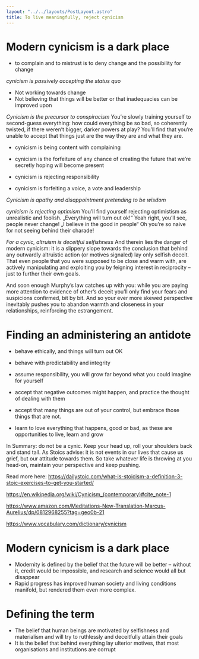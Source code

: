 ```yaml
---
layout: "../../layouts/PostLayout.astro"
title: To live meaningfully, reject cynicism
---
```


# Modern cynicism is a dark place

* to complain and to mistrust is to deny change and the possibility for change

_cynicism is passively accepting the status quo_
* Not working towards change
* Not believing that things will be better or that inadequacies can be improved upon

_Cynicism is the precursor to conspiracism_ 
You’re slowly training yourself to second-guess everything: how could everything be so bad, so coherently twisted, if there weren’t bigger, darker powers at play? You’ll find that you’re unable to accept that things just are the way they are and what they are. 

* cynicism is being content with complaining

* cynicism is the forfeiture of any chance of creating the future that we’re secretly hoping will become present

* cynicism is rejecting responsibility

* cynicism is forfeiting a voice, a vote and leadership

_Cynicism is apathy and disappointment pretending to be wisdom_

_cynicism is rejecting optimism_
You’ll find yourself rejecting optimistism as unrealistic and foolish. „Everything will turn out ok!“ Yeah right, you’ll see, people never change! „I believe in the good in people“ Oh you’re so naive for not seeing behind their charade!

_For a cynic, altruism is deceitful selfishness_
And therein lies the danger of modern cynicism: it is a slippery slope towards the conclusion that behind any outwardly altruistic action (or motives signaled) lay only selfish deceit. That even people that you were supposed to be close and warm with, are actively manipulating and exploiting you by feigning interest in reciprocity – just to further their own goals.

And soon enough Murphy’s law catches up with you: while you are paying more attention to evidence of other’s deceit you’ll only find your fears and suspicions confirmed, bit by bit. And so your ever more skewed perspective inevitably pushes you to abandon warmth and closeness in your relationships, reinforcing the estrangement. 


# Finding an administering an antidote

* behave ethically, and things will turn out OK

* behave with predictability and integrity

* assume responsibility, you will grow far beyond what you could imagine for yourself

* accept that negative outcomes might happen, and practice the thought of dealing with them

* accept that many things are out of your control, but embrace those things that are not.

* learn to love everything that happens, good or bad, as these are opportunities to live, learn and grow

In Summary: do not be a cynic. Keep your head up, roll your shoulders back and stand tall. As Stoics advise: it is not events in our lives that cause us grief, but our attitude towards them. So take whatever life is throwing at you head-on, maintain your perspective and keep pushing.


Read more here:
https://dailystoic.com/what-is-stoicism-a-definition-3-stoic-exercises-to-get-you-started/

https://en.wikipedia.org/wiki/Cynicism_(contemporary)#cite_note-1

https://www.amazon.com/Meditations-New-Translation-Marcus-Aurelius/dp/0812968255?tag=geo0b-21

https://www.vocabulary.com/dictionary/cynicism




# Modern cynicism is a dark place
* Modernity is defined by the belief that the future will be better – without it, credit would be impossible, and research and science would all but disappear
* Rapid progress has improved human society and living conditions manifold, but rendered them even more complex.


# Defining the term
* The belief that human beings are motivated by selfishness and materialism and will try to ruthlessly and deceitfully attain their goals
* It is the belief that behind everything lay ulterior motives, that most organisations and institutions are corrupt
